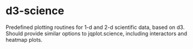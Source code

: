 # d3-science
Predefined plotting routines for 1-d and 2-d scientific data, based on d3.  Should provide similar options to jqplot.science, including interactors and heatmap plots.
